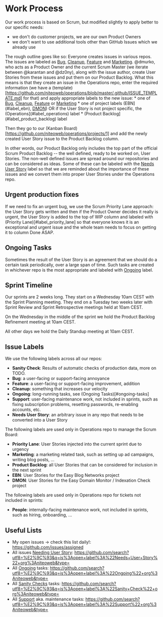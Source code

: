 # Work Process

Our work process is based on Scrum, but modified slightly to apply better to our specific needs:
 * we don't do customer projects, we are our own Product Owners
 * we don't want to use additional tools other than GitHub Issues which we already use

The rough outline goes like so: Everyone creates issues in various repos. The issues are labeled as [Bug](#label_bug), [Cleanup](#label_cleanup), [Feature](#label_feature) and [Marketing](#label_marketing). @dmurko, who acts as a Product Owner and the current Scrum Master (we iterate between @karantan and @dz0ny), along with the issue author, create User Stories from these issues and put them on our Product Backlog. What this means is that they create an issue in the Operations repo, enter the required information (we have a (template)[https://github.com/niteoweb/operations/blob/master/.github/ISSUE_TEMPLATE.md] for that) and apply appropriate labels to the new issue:
    * one of [Bug](#label_bug), [Cleanup](#label_cleanup), [Feature](#label_feature) or [Marketing](#label_marketing)
    * one of project labels (EBN](#label_ebn), [DMON](#label_dmon)) OR if the User Story is not project specific, the (Operations](#label_operations) label
    * (Product Backlog](#label_product_backlog) label

Then they go to our (Kanban Board)[https://github.com/niteoweb/operations/projects/1] and add the newly created User Story issue to the Product Backlog column.

In other words, our Product Backlog only includes the top part of the official Scrum Product Backlog -- the well defined, ready to be worked on, User Stories. The non-well defined issues are spread around our repositories and can be considered as ideas. Some of these can be labeled with the [Needs User Story](#label_needs_user_story) label so that we are reminded about the importance of these issues and we convert them into proper User Stories under the Operations repo.


## Urgent production fixes

If we need to fix an urgent bug, we use the Scrum Priority Lane approach: the User Story gets written and then if the Product Owner decides it really is urgent, the User Story is added to the top of WIP column and labeled with (Priority Lane)[#label_priority_lane] so that everyone knows it is an exceptional and urgent issue and the whole team needs to focus on getting it to column Done ASAP.


## Ongoing Tasks

Sometimes the result of the User Story is an agreement that we should do a certain task periodically, over a large span of time. Such tasks are created in whichever repo is the most appropriate and labeled with [Ongoing](#label_ongoing) label.


## Sprint Timeline

Our sprints are 2 weeks long. They start on a Wednesday 10am CEST with the Sprint Planning meeting. They end on a Tuesday two weeks later with Sprint Review and Sprint Retrospective meetings held at 10am CEST.

On the Wednesday in the middle of the sprint we hold the Product Backlog Refinement meeting at 10am CEST.

All other days we hold the Daily Standup meeting at 10am CEST.


## Issue Labels

We use the following labels across all our repos:
 * <a name="label_sanity_check"></a>**Sanity Check**: Results of automatic checks of production data, more on TODO.
 * <a name="label_bug"></a>**Bug**: a user-facing or support-facing annoyance
 * <a name="label_feature"></a>**Feature**: a user-facing or support-facing improvement, addition
 * <a name="label_cleanup"></a>**Cleanup**: something that increases our velocity
 * <a name="label_ongoing"></a>**Ongoing**: long-running tasks, see (Ongoing Tasks)[#ongoing-tasks]
 * <a name="label_support"></a>**Support**: user-facing maintenance work, not included in sprints, such as fixing subscription problems, resetting passwords, re-enabling accounts, etc.
 * <a name="label_needs_user_story"></a>**Needs User Story**: an arbitrary issue in any repo that needs to be converted into a User Story

The following labels are used only in Operations repo to manage the Scrum Board:
 * <a name="label_priority_lane"></a>**Priority Lane**: User Stories injected into the current sprint due to urgency
 * <a name="label_marketing"></a>**Marketing**: a marketing related task, such as setting up ad campaigns, writing blog posts, ...
 * <a name="label_product_backlog"></a>**Product Backlog**: all User Stories that can be considered for inclusion in the next sprint
 * <a name="label_ebn"></a>**EBN**: User Stories for the Easy Blog Networks project
 * <a name="label_ebn"></a>**DMON**: User Stories for the Easy Domain Monitor / Indexation Check project

The following labels are used only in Operations repo for tickets not included in sprints:
 * <a name="label_people"></a>**People**: internally-facing maintenance work, not included in sprints, such as hiring, onboarding, ...


## Useful Lists

 * My open issues -> check this list daily!: https://github.com/issues/assigned
 * All issues [Needing User Story](#label_needs_user_story): https://github.com/search?utf8=%E2%9C%93&q=is%3Aopen+label%3A%22Needs+User+Story%22+org%3Aniteoweb&type=
 * All [Ongoing](#label_ongoing) tasks: https://github.com/search?utf8=%E2%9C%93&q=is%3Aopen+label%3A%22Ongoing%22+org%3Aniteoweb&type=
 * All [Sanity Checks](#label_sanity_check) tasks: https://github.com/search?utf8=%E2%9C%93&q=is%3Aopen+label%3A%22Sanity+Check%22+org%3Aniteoweb&type=
 * All [Support](#label_support) aka. maintenance tasks: https://github.com/search?utf8=%E2%9C%93&q=is%3Aopen+label%3A%22Support%22+org%3Aniteoweb&type=


